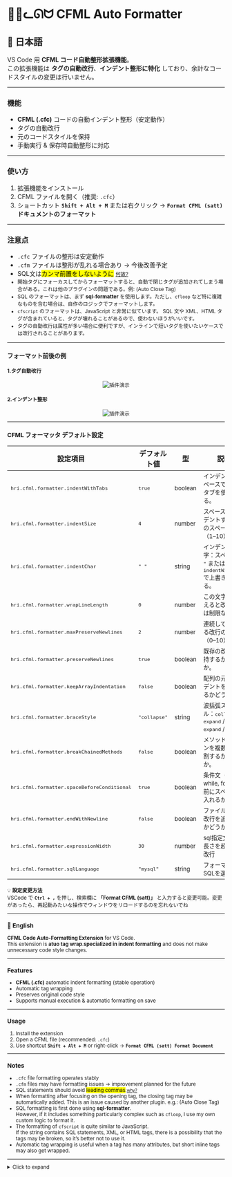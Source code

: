 # 🐧🎈ᓚᘏᗢ    CFML Auto Formatter 

<!-- ## 🌐 Languages
- [English](#-english)&nbsp;&nbsp;&nbsp;&nbsp;[日本語](#-日本語) &nbsp;&nbsp;[中文](#-中文)
---
 -->

## 👘 日本語


VS Code 用 **CFML コード自動整形拡張機能**。  
この拡張機能は **タグの自動改行**、**インデント整形に特化** しており、余計なコードスタイルの変更は行いません。

---

### 機能
- **CFML (.cfc)** コードの自動インデント整形（安定動作）
- タグの自動改行
- 元のコードスタイルを保持
- 手動実行 & 保存時自動整形に対応

---

### 使い方
1. 拡張機能をインストール
2. CFML ファイルを開く（推奨: `.cfc`）
3. ショートカット **`Shift + Alt + M`** または右クリック → **`Format CFML (satt)` ドキュメントのフォーマット**

---

### 注意点
- `.cfc` ファイルの整形は安定動作  
- `.cfm` ファイルは整形が乱れる場合あり → 今後改善予定  
- SQL文は<mark>カンマ前置をしないように</mark> <small>[何故?](https://github.com/sql-formatter-org/sql-formatter/issues/899)
- 開始タグにフォーカスしてからフォーマットすると、自動で閉じタグが追加されてしまう場合がある。これは他のプラグインの問題である。例: (Auto Close Tag)
- SQL のフォーマットは、まず **sql-formatter** を使用します。ただし、`cfloop` など特に複雑なものを含む場合は、自作のロジックでフォーマットします。  
- `cfscript` のフォーマットは、JavaScript と非常に似ています。
   SQL 文や XML、HTML タグが含まれていると、タグが壊れることがあるので、使わないほうがいいです。
- タグの自動改行は属性が多い場合に便利ですが、インラインで短いタグを使いたいケースでは改行されることがあります。

---


### フォーマット前後の例
<h4>1.タグ自動改行</h4>
<div align="center">
  <img src="./images/2025-09-23_autotagwrap.gif" alt="插件演示">
</div>
<h4>2.インデント整形</h4>
<div align="center">
  <img src="./images/2025-08-22_17h57_00.gif" alt="插件演示">
</div>

---

### CFML フォーマッタ デフォルト設定

| 設定項目                                                   | デフォルト値                | 型                     | 説明                                                                                         |
| ---------------------------------------------------------- | --------------------------- | ---------------------- | -------------------------------------------------------------------------------------------- |
| <small>`hri.cfml.formatter.indentWithTabs`</small>         | <small>`true`</small>       | <small>boolean</small> | <small>インデントにスペースではなくタブを使用する。</small>                                  |
| <small>`hri.cfml.formatter.indentSize`</small>             | <small>`4`</small>          | <small>number</small>  | <small>スペースでインデントする場合のスペース数（1–10）。</small>                            |
| <small>`hri.cfml.formatter.indentChar`</small>             | <small>`" "`</small>        | <small>string</small>  | <small>インデント文字：スペース `" "` または `\t`。`indentWithTabs` で上書きされる。</small> |
| <small>`hri.cfml.formatter.wrapLineLength`</small>         | <small>`0`</small>          | <small>number</small>  | <small>この文字数を超えると改行。`0` は制限なし。</small>                                    |
| <small>`hri.cfml.formatter.maxPreserveNewlines`</small>    | <small>`2`</small>          | <small>number</small>  | <small>連続して保持する改行の最大数（0–10）。</small>                                        |
| <small>`hri.cfml.formatter.preserveNewlines`</small>       | <small>`true`</small>       | <small>boolean</small> | <small>既存の改行を保持するかどうか。</small>                                                |
| <small>`hri.cfml.formatter.keepArrayIndentation`</small>   | <small>`false`</small>      | <small>boolean</small> | <small>配列の元のインデントを保持するかどうか。</small>                                      |
| <small>`hri.cfml.formatter.braceStyle`</small>             | <small>`"collapse"`</small> | <small>string</small>  | <small>波括弧スタイル：`collapse` / `expand` / `end-expand` / `none`。</small>               |
| <small>`hri.cfml.formatter.breakChainedMethods`</small>    | <small>`false`</small>      | <small>boolean</small> | <small>メソッドチェーンを複数行に分割するかどうか。</small>                                  |
| <small>`hri.cfml.formatter.spaceBeforeConditional`</small> | <small>`true`</small>       | <small>boolean</small> | <small>条件文（if, while, for）の前にスペースを入れるか。</small>                            |
| <small>`hri.cfml.formatter.endWithNewline`</small>         | <small>`false`</small>      | <small>boolean</small> | <small>ファイル末尾に改行を追加するかどうか。</small>                                        |
| <small>`hri.cfml.formatter.expressionWidth`</small>        | <small>`30`</small>         | <small>number</small>  | <small>sql指定文字列長さを超えると改行</small>                
| <small>`hri.cfml.formatter.sqlLanguage`</small>        | <small>`"mysql"`</small>         | <small>string</small>  | <small>フォーマットSQLを選ぶ</small>                                  |

💡 **設定変更方法**  
VSCode で **`Ctrl + ,`** を押し、検索欄に **「Format CFML (satt)」** と入力すると変更可能。変更があったら、再起動みたいな操作でウィンドウをリロードするのを忘れないでね  


---

### 🏈 English


**CFML Code Auto-Formatting Extension** for VS Code.  
This extension is **atuo tag wrap**.**specialized in indent formatting** and does not make unnecessary code style changes.

---

### Features
- **CFML (.cfc)** automatic indent formatting (stable operation)
- Automatic tag wrapping
- Preserves original code style
- Supports manual execution & automatic formatting on save

---

### Usage
1. Install the extension
2. Open a CFML file (recommended: `.cfc`)
3. Use shortcut **`Shift + Alt + M`** or right-click → **`Format CFML (satt) Format Document`**

---

### Notes
- `.cfc` file formatting operates stably  
- `.cfm` files may have formatting issues → improvement planned for the future  
- SQL statements should avoid <mark>leading commas</mark>.<small>[why?](https://github.com/sql-formatter-org/sql-formatter/issues/899)</small>
- When formatting after focusing on the opening tag, the closing tag may be automatically added. This is an issue caused by another plugin.
e.g.: (Auto Close Tag)
- SQL formatting is first done using **sql-formatter**.  
However, if it includes something particularly complex such as `cfloop`, I use my own custom logic to format it.  
- The formatting of `cfscript` is quite similar to JavaScript.  
  If the string contains SQL statements, XML, or HTML tags, there is a possibility that the tags may be broken, so it’s better not to use it.
- Automatic tag wrapping is useful when a tag has many attributes, but short inline tags may also get wrapped.
---
<details>
<summary>Click to expand</summary>

### Before/After Formatting Example
<h4>1.tag wrap</h4>
<div align="center">
  <img src="./images/2025-09-23_autotagwrap.gif" alt="插件演示">
</div>
<h4>2.indent formatting</h4>
<div align="center">
  <img src="./images/2025-08-22_17h57_00.gif" alt="插件演示">
</div>

---


### ⚙️ CFML Formatter Default Settings

| Setting                                                    | Default Value               | Type                   | Description                                                                           |
| ---------------------------------------------------------- | --------------------------- | ---------------------- | ------------------------------------------------------------------------------------- |
| <small>`hri.cfml.formatter.indentWithTabs`</small>         | <small>`true`</small>       | <small>boolean</small> | <small>Use tabs instead of spaces for indentation.</small>                            |
| <small>`hri.cfml.formatter.indentSize`</small>             | <small>`4`</small>          | <small>number</small>  | <small>Number of spaces when indenting with spaces (1–10).</small>                    |
| <small>`hri.cfml.formatter.indentChar`</small>             | <small>`" "`</small>        | <small>string</small>  | <small>Indent character: space `" "` or `\t`. Overridden by `indentWithTabs`.</small> |
| <small>`hri.cfml.formatter.wrapLineLength`</small>         | <small>`0`</small>          | <small>number</small>  | <small>Wrap lines after this many characters. `0` means no limit.</small>             |
| <small>`hri.cfml.formatter.maxPreserveNewlines`</small>    | <small>`2`</small>          | <small>number</small>  | <small>Maximum number of consecutive newlines to preserve (0–10).</small>             |
| <small>`hri.cfml.formatter.preserveNewlines`</small>       | <small>`true`</small>       | <small>boolean</small> | <small>Whether to preserve existing newlines.</small>                                 |
| <small>`hri.cfml.formatter.keepArrayIndentation`</small>   | <small>`false`</small>      | <small>boolean</small> | <small>Whether to preserve original array indentation.</small>                        |
| <small>`hri.cfml.formatter.braceStyle`</small>             | <small>`"collapse"`</small> | <small>string</small>  | <small>Brace style: `collapse` / `expand` / `end-expand` / `none`.</small>            |
| <small>`hri.cfml.formatter.breakChainedMethods`</small>    | <small>`false`</small>      | <small>boolean</small> | <small>Whether to break chained methods into multiple lines.</small>                  |
| <small>`hri.cfml.formatter.spaceBeforeConditional`</small> | <small>`true`</small>       | <small>boolean</small> | <small>Whether to add space before conditionals (if, while, for).</small>             |
| <small>`hri.cfml.formatter.endWithNewline`</small>         | <small>`false`</small>      | <small>boolean</small> | <small>Whether to add a newline at the end of the file.</small>                       |
| <small>`hri.cfml.formatter.expressionWidth`</small>        | <small>`30`</small>         | <small>number</small>  | <small>Wrap lines when sql specified string length is exceeded(sql-formatter)</small> 
| <small>`hri.cfml.formatter.sqlLanguage`</small>        | <small>`"mysql"`</small>         | <small>string</small>  | <small>Select SQL dialect for formatting(sql-formatter)</small>                     |

💡 **How to Change Settings**  
Press **`Ctrl + ,`** in VSCode and enter **"Format CFML (satt)"** in the search box to make changes. Don't forget to reload the window after making changes!  

</details>

